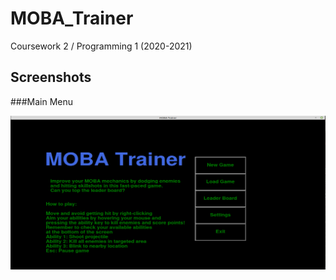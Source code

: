 # MOBA_Trainer
Coursework 2 / Programming 1 (2020-2021)


## Screenshots

###Main Menu

![Image](/screenshots/main_menu.png)
